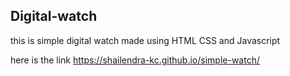 ## Digital-watch
this is simple digital watch made using HTML CSS and Javascript

here is the link 
https://shailendra-kc.github.io/simple-watch/
